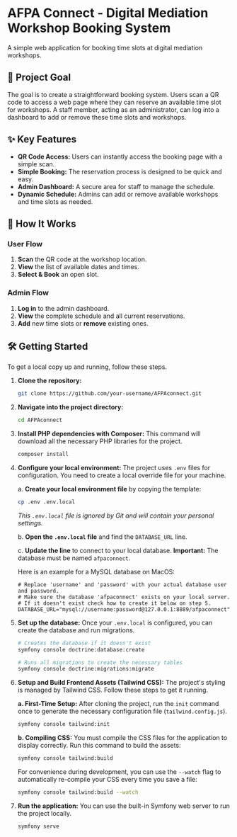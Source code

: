 # AFPA Connect - Digital Mediation Workshop Booking System

A simple web application for booking time slots at digital mediation workshops.

## 🎯 Project Goal

The goal is to create a straightforward booking system. Users scan a QR code to access a web page where they can reserve an available time slot for workshops. A staff member, acting as an administrator, can log into a dashboard to add or remove these time slots and workshops.

## ✨ Key Features

-   **QR Code Access:** Users can instantly access the booking page with a simple scan.
-   **Simple Booking:** The reservation process is designed to be quick and easy.
-   **Admin Dashboard:** A secure area for staff to manage the schedule.
-   **Dynamic Schedule:** Admins can add or remove available workshops and time slots as needed.

## 🚀 How It Works

### User Flow
1.  **Scan** the QR code at the workshop location.
2.  **View** the list of available dates and times.
3.  **Select & Book** an open slot.

### Admin Flow
1.  **Log in** to the admin dashboard.
2.  **View** the complete schedule and all current reservations.
3.  **Add** new time slots or **remove** existing ones.

## 🛠️ Getting Started

To get a local copy up and running, follow these steps.

1.  **Clone the repository:**
    ```sh
    git clone https://github.com/your-username/AFPAconnect.git
    ```

2.  **Navigate into the project directory:**
    ```sh
    cd AFPAconnect
    ```

3.  **Install PHP dependencies with Composer:**
    This command will download all the necessary PHP libraries for the project.
    ```sh
    composer install
    ```

4.  **Configure your local environment:**
    The project uses `.env` files for configuration. You need to create a local override file for your machine.

    a. **Create your local environment file** by copying the template:
    ```sh
    cp .env .env.local
    ```
    *This `.env.local` file is ignored by Git and will contain your personal settings.*

    b. **Open the `.env.local` file** and find the `DATABASE_URL` line.

    c. **Update the line** to connect to your local database. **Important:** The database must be named `afpaconnect`.

    Here is an example for a MySQL database on MacOS:
    ```env
    # Replace 'username' and 'password' with your actual database user and password.
    # Make sure the database 'afpaconnect' exists on your local server.
    # If it doesn't exist check how to create it below on step 5.
    DATABASE_URL="mysql://username:password@127.0.0.1:8889/afpaconnect"
    ```

5.  **Set up the database:**
    Once your `.env.local` is configured, you can create the database and run migrations.
    ```sh
    # Creates the database if it doesn't exist
    symfony console doctrine:database:create

    # Runs all migrations to create the necessary tables
    symfony console doctrine:migrations:migrate
    ```

6.  **Setup and Build Frontend Assets (Tailwind CSS):**
    The project's styling is managed by Tailwind CSS. Follow these steps to get it running.

    **a. First-Time Setup:**
    After cloning the project, run the `init` command once to generate the necessary configuration file (`tailwind.config.js`).
    ```sh
    symfony console tailwind:init
    ```

    **b. Compiling CSS:**
    You must compile the CSS files for the application to display correctly. Run this command to build the assets:
    ```sh
    symfony console tailwind:build
    ```

    For convenience during development, you can use the `--watch` flag to automatically re-compile your CSS every time you save a file:
    ```sh
    symfony console tailwind:build --watch
    ```

7.  **Run the application:**
    You can use the built-in Symfony web server to run the project locally.
    ```sh
    symfony serve
    ```
